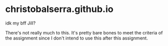 # christobalserra.github.io

idk my bff Jill?

There's not really much to this. It's pretty bare bones to meet the criteria of the assignment since I don't intend to use this after this assignment.
